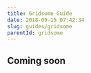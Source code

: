 ```yaml
---
title: Gridsome Guide
date: 2018-09-15 07:42:34
slug: guides/gridsome
parentId: gridsome
---
```

## Coming soon
